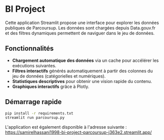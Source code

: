 # BI Project

Cette application Streamlit propose une interface pour explorer les données
publiques de Parcoursup. Les données sont chargées depuis Data.gouv.fr et des
filtres dynamiques permettent de naviguer dans le jeu de données.

## Fonctionnalités

- **Chargement automatique des données** via un cache pour accélérer les
  exécutions suivantes.
- **Filtres interactifs** générés automatiquement à partir des colonnes du jeu
  de données (catégorielles et numériques).
- **Statistiques descriptives** pour obtenir une vision rapide du contenu.
- **Graphiques interactifs** grâce à Plotly.

## Démarrage rapide

```bash
pip install -r requirements.txt
streamlit run parcoursup.py
```

L'application est également disponible à l'adresse suivante :
https://samirelhassani1998-bi-project-parcoursup-j363e2.streamlit.app/
